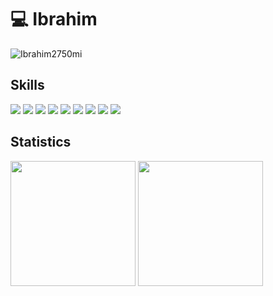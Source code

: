 # :computer:  Ibrahim

<p align="left"> <img src="https://komarev.com/ghpvc/?username=Ibrahim2750mi" alt="Ibrahim2750mi" /> </p>

## Skills

![](https://img.shields.io/badge/Python-3776AB?style=for-the-badge&logo=python&logoColor=white)
![](https://img.shields.io/badge/C++-E34F26?style=for-the-badge&logo=html5&logoColor=white)
![](https://img.shields.io/badge/C#-F7DF1E?style=for-the-badge&logo=javascript&logoColor=black)
![](https://img.shields.io/badge/PostgreSQL-316192?style=for-the-badge&logo=postgresql&logoColor=white)
![](https://img.shields.io/badge/Flask-316192?style=for-the-badge&logo=djangol&logoColor=white)
![](https://img.shields.io/badge/numpy-339933?style=for-the-badge&logo=nodedotjs&logoColor=white)
![](https://img.shields.io/badge/matplotlib-20232A?style=for-the-badge&logo=react&logoColor=61DAFB)
![](https://img.shields.io/badge/Qt-109989?style=for-the-badge&logo=FASTAPI&logoColor=white)
![](https://img.shields.io/badge/Git-F05032?style=for-the-badge&logo=git&logoColor=white)

## Statistics

<img src="https://github-readme-stats.vercel.app/api?username=Ibrahim2750mi&theme=midnight-purple&count_private=true&show_icons=true" height=200>  
<img src="https://github-readme-stats.vercel.app/api/top-langs/?username=Ibrahim2750mi&langs_count=3&theme=midnight-purple&show_icons=true&hide=html,css,glsl" height=200>
